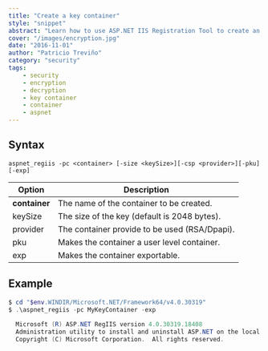 ```yaml
---
title: "Create a key container"
style: "snippet"
abstract: "Learn how to use ASP.NET IIS Registration Tool to create an RSA public/private key pair in the specified container."
cover: "/images/encryption.jpg"
date: "2016-11-01"
author: "Patricio Treviño"
category: "security"
tags:
    - security
    - encryption
    - decryption
    - key container
    - container
    - aspnet
---
```


<!-- start:abstract -->

## Syntax

```
aspnet_regiis -pc <container> [-size <keySize>][-csp <provider>][-pku][-exp]
```

| Option        | Description                                   |
| ------------- | --------------------------------------------- |
| **container** | The name of the container to be created.      |
| keySize       | The size of the key (default is 2048 bytes).  |
| provider      | The container provide to be used (RSA/Dpapi). |
| pku           | Makes the container a user level container.   |
| exp           | Makes the container exportable.               |  

<!-- end:abstract -->

## Example

```powershell
$ cd "$env.WINDIR/Microsoft.NET/Framework64/v4.0.30319"
$ .\aspnet_regiis -pc MyKeyContainer -exp
  
  Microsoft (R) ASP.NET RegIIS version 4.0.30319.18408
  Administration utility to install and uninstall ASP.NET on the local machine.
  Copyright (C) Microsoft Corporation.  All rights reserved.


```
